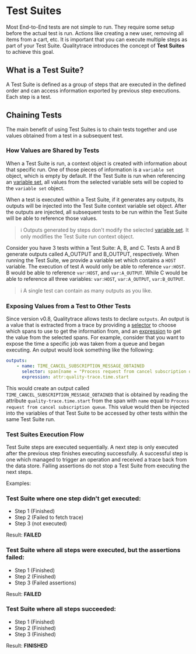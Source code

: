 # Test Suites

Most End-to-End tests are not simple to run. They require some setup before the actual test is run. Actions like creating a new user, removing all items from a cart, etc. It is important that you can execute multiple steps as part of your Test Suite. Qualitytrace introduces the concept of **Test Suites** to achieve this goal.

## What is a Test Suite?
A Test Suite is defined as a group of steps that are executed in the defined order and can access information exported by previous step executions. Each step is a test.

## Chaining Tests
The main benefit of using Test Suites is to chain tests together and use values obtained from a test in a subsequent test.

### How Values are Shared by Tests
When a Test Suite is run, a context object is created with information about that specific run. One of those pieces of information is a `variable set` object, which is empty by default. If the Test Suite is run when referencing an [variable set](./variable-sets.md), all values from the selected variable sets will be copied to the `variable set` object.

When a test is executed within a Test Suite, if it generates any outputs, its outputs will be injected into the Test Suite context variable set object. After the outputs are injected, all subsequent tests to be run within the Test Suite will be able to reference those values.

> :information_source: Outputs generated by steps don't modify the selected [variable set](./variable-sets.md). It only modifies the Test Suite run context object.

Consider you have 3 tests within a Test Suite: A, B, and C. Tests A and B generate outputs called A_OUTPUT and B_OUTPUT, respectively. When running the Test Suite, we provide a variable set which contains a `HOST` variable. The execution of test A would only be able to reference `var:HOST`. B would be able to reference `var:HOST`, and `var:A_OUTPUT`. While C would be able to reference all three variables: `var:HOST`, `var:A_OUTPUT`, `var:B_OUTPUT`.

> :information_source: A single test can contain as many outputs as you like.

### Exposing Values from a Test to Other Tests
Since version v0.8, Qualitytrace allows tests to declare `outputs`. An output is a value that is extracted from a trace by providing a [selector](./selectors) to choose which spans to use to get the information from, and an [expression](./expressions) to get the value from the selected spans. For example, consider that you want to expose the time a specific job was taken from a queue and began executing. An output would look something like the following:

```yaml
outputs:
    - name: TIME_CANCEL_SUBSCRIPTION_MESSAGE_OBTAINED
      selector: span[name = "Process request from cancel subscription queue"]
      expression: attr:quality-trace.time.start
```

This would create an output called `TIME_CANCEL_SUBSCRIPTION_MESSAGE_OBTAINED` that is obtained by reading the attribute `quality-trace.time.start` from the span with `name` equal to `Process request from cancel subscription queue`. This value would then be injected into the variables of that Test Suite to be accessed by other tests within the same Test Suite run.

### Test Suites Execution Flow

Test Suite steps are executed sequentially. A next step is only executed after the previous step finishes executing successfully. A successful step is one which managed to trigger an operation and received a trace back from the data store. Failing assertions do not stop a Test Suite from executing the next steps.

Examples:

### Test Suite where one step didn't get executed:

* Step 1 (Finished)
* Step 2 (Failed to fetch trace)
* Step 3 (not executed)

Result: **FAILED**

### Test Suite where all steps were executed, but the assertions failed:
* Step 1 (Finished)
* Step 2 (Finished)
* Step 3 (Failed assertions)

Result: **FAILED**

### Test Suite where all steps succeeded:
* Step 1 (Finished)
* Step 2 (Finished)
* Step 3 (Finished)

Result: **FINISHED**
